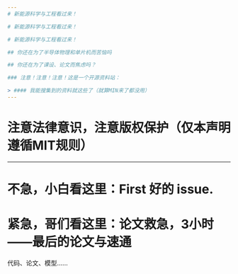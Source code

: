 ```yaml
---
# 新能源科学与工程看过来！

# 新能源科学与工程看过来！

# 新能源科学与工程看过来！

## 你还在为了半导体物理和单片机而苦恼吗

## 你还在为了课设、论文而焦虑吗？

### 注意！注意！注意！这是一个开源资料站：

> #### 我能搜集到的资料就这些了（就算MIN来了都没用）
---
```

# 注意法律意识，注意版权保护（仅本声明遵循MIT规则）
---
# 不急，小白看这里：First 好的 issue.

# 紧急，哥们看这里：论文救急，3小时——最后的论文与速通

代码、论文、模型......

